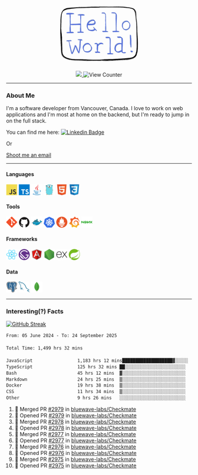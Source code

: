 <div align="center">
    <img src="./img/hello_world.webp" height="200px" width="">
    <div>
        <a href="https://www.linkedin.com/in/ajhollid">
            <img src="https://img.shields.io/badge/LinkedIn-blue"/>
        </a>
        <img src="https://komarev.com/ghpvc/?username=ajhollid&color=yellow" alt="View Counter">
    </div>
</div>

---

### About Me

I'm a software developer from Vancouver, Canada. I love to work on web applications and I'm most at home on the backend, but I'm ready to jump in on the full stack.

You can find me here: [![Linkedin Badge](https://img.shields.io/badge/-ajhollid-blue?style=flat&logo=Linkedin&logoColor=white)](https://www.linkedin.com/in/ajhollid)

Or

[Shoot me an email](mailto:ajhollid@gmail.com)

---

#### Languages

<div>
    <img src="./img/devicons/javascript-original.svg" width=30 height=30 alt="JavaScript">
    <img src="/img/devicons/typescript-original.svg" width=30 height=30 alt="TypeScript">
    <img src="./img/devicons/java-original.svg" width=30 height=30 alt="Java">
    <img src="./img/devicons/go-original.svg" width=30 height=30 alt="Golang">
    <img src="./img/devicons/html5-original.svg" width=30 height=30 alt="HTML 5">
    <img src="./img/devicons/css3-original.svg" width=30 height=30 alt="CSS 3">
</div>

#### Tools

<div>
    <img src="./img/devicons/git-original.svg" width=30 height=30 alt="Git">
    <img src="./img/devicons/github-original.svg" width=30 height=30 alt="Github">
    <img src="./img/devicons/docker-original.svg" width=30 
    height=30 alt="Docker">
    <img src="./img/devicons/kubernetes-original.svg" width=30 height=30 alt="K8">
    <img src="./img/devicons/prometheus-original.svg" width=30 height=30 alt="Prometheus">
    <img src="./img/devicons/grafana-original.svg" width=30 height=30 alt="Grafana">
    <img src="./img/devicons/nginx-original.svg" width=30 height=30 alt="Nginx">
</div>

#### Frameworks

<div>
    <img src="./img/devicons/react-original.svg" width=30 height=30 alt="React">
    <img src="./img/devicons/gatsby-original.svg" width=30 height=30 alt="Gatsby">
    <img src="./img/devicons/angularjs-original.svg" width=30 height=30 alt="AngularJS">
    <img src="./img/devicons/nodejs-original.svg" width=30 height=30 alt="NodeJS">
    <img src="./img/devicons/express-original.svg" width=30 height=30 alt="Express">
    <img src="./img/devicons/spring-original.svg" width=30 height=30 alt="Spring">
</div>

#### Data

<div>
    <img src="./img/devicons/postgresql-original.svg" width=30 height=30 alt="Postgresql">
    <img src="./img/devicons/mysql-original.svg" width=30 height=30 alt="Mysql">
    <img src="./img/devicons/mongodb-original.svg" width=30 height=30 alt="MongoDB">
</div>

---

### Interesting(?) Facts

[![GitHub Streak](http://github-readme-streak-stats.herokuapp.com?user=ajhollid)](https://git.io/streak-stats)

 <!--START_SECTION:waka-->

```txt
From: 05 June 2024 - To: 24 September 2025

Total Time: 1,499 hrs 32 mins

JavaScript                 1,183 hrs 12 mins███████████████████▓░░░░░   78.41 %
TypeScript                 125 hrs 32 mins ██░░░░░░░░░░░░░░░░░░░░░░░   08.32 %
Bash                       45 hrs 12 mins  ▓░░░░░░░░░░░░░░░░░░░░░░░░   03.00 %
Markdown                   24 hrs 25 mins  ▒░░░░░░░░░░░░░░░░░░░░░░░░   01.62 %
Docker                     19 hrs 38 mins  ▒░░░░░░░░░░░░░░░░░░░░░░░░   01.30 %
CSS                        11 hrs 34 mins  ▒░░░░░░░░░░░░░░░░░░░░░░░░   00.77 %
Other                      9 hrs 26 mins   ░░░░░░░░░░░░░░░░░░░░░░░░░   00.63 %
```

<!--END_SECTION:waka-->


<!--START_SECTION:activity-->
1. 🎉 Merged PR [#2979](https://github.com/bluewave-labs/Checkmate/pull/2979) in [bluewave-labs/Checkmate](https://github.com/bluewave-labs/Checkmate)
2. 💪 Opened PR [#2979](https://github.com/bluewave-labs/Checkmate/pull/2979) in [bluewave-labs/Checkmate](https://github.com/bluewave-labs/Checkmate)
3. 🎉 Merged PR [#2978](https://github.com/bluewave-labs/Checkmate/pull/2978) in [bluewave-labs/Checkmate](https://github.com/bluewave-labs/Checkmate)
4. 💪 Opened PR [#2978](https://github.com/bluewave-labs/Checkmate/pull/2978) in [bluewave-labs/Checkmate](https://github.com/bluewave-labs/Checkmate)
5. 🎉 Merged PR [#2977](https://github.com/bluewave-labs/Checkmate/pull/2977) in [bluewave-labs/Checkmate](https://github.com/bluewave-labs/Checkmate)
6. 💪 Opened PR [#2977](https://github.com/bluewave-labs/Checkmate/pull/2977) in [bluewave-labs/Checkmate](https://github.com/bluewave-labs/Checkmate)
7. 🎉 Merged PR [#2976](https://github.com/bluewave-labs/Checkmate/pull/2976) in [bluewave-labs/Checkmate](https://github.com/bluewave-labs/Checkmate)
8. 💪 Opened PR [#2976](https://github.com/bluewave-labs/Checkmate/pull/2976) in [bluewave-labs/Checkmate](https://github.com/bluewave-labs/Checkmate)
9. 🎉 Merged PR [#2975](https://github.com/bluewave-labs/Checkmate/pull/2975) in [bluewave-labs/Checkmate](https://github.com/bluewave-labs/Checkmate)
10. 💪 Opened PR [#2975](https://github.com/bluewave-labs/Checkmate/pull/2975) in [bluewave-labs/Checkmate](https://github.com/bluewave-labs/Checkmate)
<!--END_SECTION:activity-->
